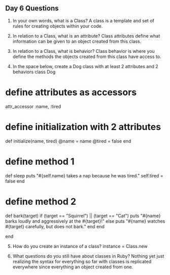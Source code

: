 ## Day 6 Questions

1. In your own words, what is a Class?
  A class is a template and set of rules for creating objects within your code.

2. In relation to a Class, what is an attribute?
  Class attributes define what information can be given to an object created from this class.

3. In relation to a Class, what is behavior?
  Class behavior is where you define the methods the objects created from this class have access to.

4. In the space below, create a Dog class with at least 2 attributes and 2 behaviors
class Dog

  # define attributes as accessors
  attr_accessor :name, :tired

  # define initialization with 2 attributes
  def initialize(name, tired)
    @name = name
    @tired = false
  end

  # define method 1
  def sleep
    puts "#{self.name} takes a nap because he was tired."
    self.tired = false
  end

  # define method 2
  def bark(target)
    if (target == "Squirrel") || (target == "Cat")
      puts "#{name} barks loudly and aggressively at the #{target}!"
    else
      puts "#{name} watches #{target} carefully, but does not bark."
    end
  end

end

5. How do you create an instance of a class?
  instance = Class.new

6. What questions do you still have about classes in Ruby?
  Nothing yet just realizing the syntax for everything so far with classes is replicated everywhere since everything an object created from one.
